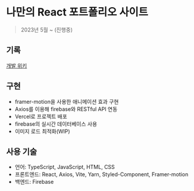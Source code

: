 # 나만의 React 포트폴리오 사이트

> 2023년 5월 ~ (진행중)

## 기록
[개발 위키](https://torpid-erigeron-ad1.notion.site/dc779779d36e437abd5502a088002c53?v=cfdbcd0463ba4117b57d125aefc906f9&pvs=4)

## 구현
- framer-motion을 사용한 애니메이션 효과 구현
- Axios를 이용해 firebase와 RESTful API 연동
- Vercel로 프로젝트 배포
- firebase의 실시간 데이터베이스 사용
- 이미지 로드 최적화(WIP)

## 사용 기술
- 언어: TypeScript, JavaScript, HTML, CSS
- 프론트엔드: React, Axios, Vite, Yarn, Styled-Component, Framer-motion
- 백엔드: Firebase
